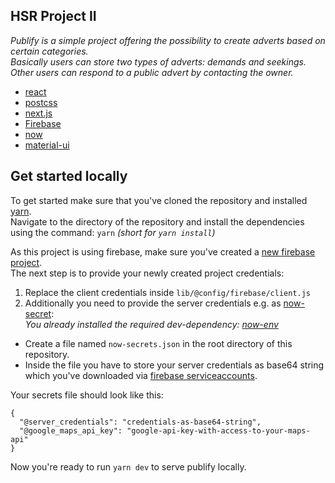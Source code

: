 ## HSR Project II

_Publify is a simple project offering the possibility to create adverts based on certain categories.  
Basically users can store two types of adverts: demands and seekings.  
Other users can respond to a public advert by contacting the owner._

- [react](https://reactjs.org/)
- [postcss](https://postcss.org/)
- [next.js](https://nextjs.org/)
- [Firebase](https://firebase.google.com/)
- [now](https://zeit.co/docs/v1/getting-started/introduction-to-now/)
- [material-ui](https://github.com/mui-org/material-ui)

## Get started locally

To get started make sure that you've cloned the repository and installed [yarn](https://yarnpkg.com/lang/en/).  
Navigate to the directory of the repository and install the dependencies using the command: `yarn` _(short for `yarn install`)_

As this project is using firebase, make sure you've created a [new firebase project](https://firebase.google.com/docs/web/setup).  
The next step is to provide your newly created project credentials:

1. Replace the client credentials inside `lib/@config/firebase/client.js`
2. Additionally you need to provide the server credentials e.g. as [now-secret](https://zeit.co/docs/v1/getting-started/secrets):  
   _You already installed the required dev-dependency: [now-env](https://github.com/zeit/now-env)_

- Create a file named `now-secrets.json` in the root directory of this repository.
- Inside the file you have to store your server credentials as base64 string which you've downloaded via [firebase serviceaccounts](https://console.firebase.google.com/u/0/project/_/settings/serviceaccounts/adminsdk).

Your secrets file should look like this:

```
{
  "@server_credentials": "credentials-as-base64-string",
  "@google_maps_api_key": "google-api-key-with-access-to-your-maps-api"
}
```

Now you're ready to run `yarn dev` to serve publify locally.
